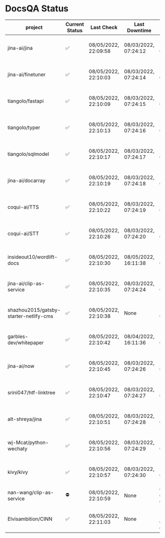 # DocsQA Status

|               project                |Current Status|     Last Check     |   Last Downtime    |              % Uptime              |
|--------------------------------------|--------------|--------------------|--------------------|------------------------------------|
|jina-ai/jina                          |✅            |08/05/2022, 22:09:58|08/03/2022, 07:24:12|156.889 (since 07/29/2022, 16:38:18)|
|jina-ai/finetuner                     |✅            |08/05/2022, 22:10:03|08/03/2022, 07:24:14|156.903 (since 07/29/2022, 16:38:18)|
|tiangolo/fastapi                      |✅            |08/05/2022, 22:10:09|08/03/2022, 07:24:15|156.913 (since 07/29/2022, 16:38:18)|
|tiangolo/typer                        |✅            |08/05/2022, 22:10:13|08/03/2022, 07:24:16|156.912 (since 07/29/2022, 16:38:18)|
|tiangolo/sqlmodel                     |✅            |08/05/2022, 22:10:17|08/03/2022, 07:24:17|156.916 (since 07/29/2022, 16:38:18)|
|jina-ai/docarray                      |✅            |08/05/2022, 22:10:19|08/03/2022, 07:24:18|156.918 (since 07/29/2022, 16:38:18)|
|coqui-ai/TTS                          |✅            |08/05/2022, 22:10:22|08/03/2022, 07:24:19|156.911 (since 07/29/2022, 16:38:18)|
|coqui-ai/STT                          |✅            |08/05/2022, 22:10:26|08/03/2022, 07:24:20|156.915 (since 07/29/2022, 16:38:18)|
|insideout10/wordlift-docs             |✅            |08/05/2022, 22:10:30|08/05/2022, 16:11:38|138.596 (since 07/29/2022, 16:38:18)|
|jina-ai/clip-as-service               |✅            |08/05/2022, 22:10:35|08/03/2022, 07:24:24|156.929 (since 07/29/2022, 16:38:18)|
|shazhou2015/gatsby-starter-netlify-cms|✅            |08/05/2022, 22:10:38|None                |100.000 (since 08/03/2022, 10:30:18)|
|garbles-dev/whitepaper                |✅            |08/05/2022, 22:10:42|08/04/2022, 16:11:36|138.755 (since 07/29/2022, 16:38:18)|
|jina-ai/now                           |✅            |08/05/2022, 22:10:45|08/03/2022, 07:24:26|156.926 (since 07/29/2022, 16:38:18)|
|srini047/htf-linktree                 |✅            |08/05/2022, 22:10:47|08/03/2022, 07:24:27|185.517 (since 07/31/2022, 18:29:28)|
|alt-shreya/jina                       |✅            |08/05/2022, 22:10:51|08/03/2022, 07:24:28|156.927 (since 07/29/2022, 16:38:18)|
|wj-Mcat/python-wechaty                |✅            |08/05/2022, 22:10:56|08/03/2022, 07:24:29|156.927 (since 07/29/2022, 16:38:18)|
|kivy/kivy                             |✅            |08/05/2022, 22:10:57|08/03/2022, 07:24:30|156.922 (since 07/29/2022, 16:38:18)|
|nan-wang/clip-as-service              |⛔️           |08/05/2022, 22:10:59|None                |0.000 (since 08/04/2022, 05:17:56)  |
|Elvisambition/CINN                    |✅            |08/05/2022, 22:11:03|None                |100.000 (since 08/04/2022, 07:09:50)|

